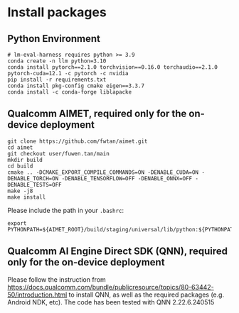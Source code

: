 # Install packages 

## Python Environment

```
# lm-eval-harness requires python >= 3.9
conda create -n llm python=3.10 
conda install pytorch==2.1.0 torchvision==0.16.0 torchaudio==2.1.0 pytorch-cuda=12.1 -c pytorch -c nvidia
pip install -r requirements.txt
conda install pkg-config cmake eigen==3.3.7 
conda install -c conda-forge liblapacke
```

## Qualcomm AIMET, required only for the on-device deployment
```
git clone https://github.com/fwtan/aimet.git
cd aimet
git checkout user/fuwen.tan/main
mkdir build
cd build
cmake .. -DCMAKE_EXPORT_COMPILE_COMMANDS=ON -DENABLE_CUDA=ON -DENABLE_TORCH=ON -DENABLE_TENSORFLOW=OFF -DENABLE_ONNX=OFF -DENABLE_TESTS=OFF
make -j8
make install
```

Please include the path in your ```.bashrc```:

```
export PYTHONPATH=${AIMET_ROOT}/build/staging/universal/lib/python:${PYTHONPATH}
```

## Qualcomm AI Engine Direct SDK (QNN), required only for the on-device deployment
Please follow the instruction from https://docs.qualcomm.com/bundle/publicresource/topics/80-63442-50/introduction.html to install QNN, as well as the required packages (e.g. Android NDK, etc).
The code has been tested with QNN 2.22.6.240515
